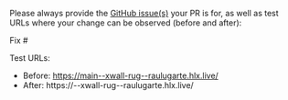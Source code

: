 Please always provide the [GitHub issue(s)](../issues) your PR is for, as well as test URLs where your change can be observed (before and after):

Fix #<gh-issue-id>

Test URLs:
- Before: https://main--xwall-rug--raulugarte.hlx.live/
- After: https://<branch>--xwall-rug--raulugarte.hlx.live/
